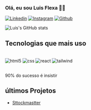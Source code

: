 ### Olá, eu sou Luis Flexa 👋🏾



[![Linkedin](https://img.shields.io/badge/LinkedIn-0077B5?style=for-the-badge&logo=linkedin&logoColor=white)](www.linkedin.com/in/luis-antonio-benjamim-flexa)
[![Instagram](https://img.shields.io/badge/Instagram-E4405F?style=for-the-badge&logo=instagram&logoColor=white)]([www.linkedin.com/in/luis-antonio-benjamim-flexa](https://www.instagram.com/luis_flexa/))
[![Github](https://img.shields.io/badge/GitHub-100000?style=for-the-badge&logo=github&logoColor=white)]([https://github.com/LuisBFlexa)

![Luis's GitHub stats](https://github-readme-stats.vercel.app/api?username=LuisBFlexa&show=reviews,discussions_started,discussions_answered,prs_merged,prs_merged_percentage)

## Tecnologias que mais uso 

<div style = "display: inline_block"><br>
    <img align="center" alt="html5" src="https://img.shields.io/badge/HTML-239120?style=for-the-badge&logo=html5&logoColor=white">
    <img align="center" alt="css" src="https://img.shields.io/badge/CSS-239120?&style=for-the-badge&logo=css3&logoColor=white">
    <img align="center" alt="react" src="https://img.shields.io/badge/react%20os-0088CC?style=for-the-badge&logo=reactos&logoColor=white">
    <img align="center" alt="tailwind" src="https://img.shields.io/badge/Tailwind_CSS-38B2AC?style=for-the-badge&logo=tailwind-css&logoColor=white">

</div> <br/>

90% do sucesso é insistir 

## últimos Projetos
- [Sttockmastter](https://github.com/annalujansen/controle_sttockmasterr) <br/>

